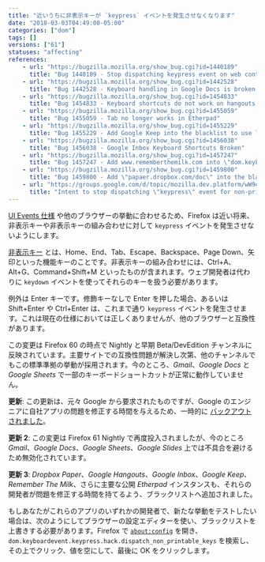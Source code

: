 ```yaml
---
title: "近いうちに非表示キーが `keypress` イベントを発生させなくなります"
date: "2018-03-03T04:49:00-05:00"
categories: ["dom"]
tags: []
versions: ["61"]
statuses: "affecting"
references:
    - url: "https://bugzilla.mozilla.org/show_bug.cgi?id=1440189"
      title: "Bug 1440189 - Stop dispatching keypress event on web content in Nightly"
    - url: "https://bugzilla.mozilla.org/show_bug.cgi?id=1442528"
      title: "Bug 1442528 - Keyboard handling in Google Docs is broken if \"dom.keyboardevent.keypress.dispatch_non_printable_keys_only_system_group_in_content\" is true"
    - url: "https://bugzilla.mozilla.org/show_bug.cgi?id=1454833"
      title: "Bug 1454833 - Keyboard shortcuts do not work on hangouts.google.com in strict keypress event dipatching mode"
    - url: "https://bugzilla.mozilla.org/show_bug.cgi?id=1455059"
      title: "Bug 1455059 - Tab no longer works in Etherpad"
    - url: "https://bugzilla.mozilla.org/show_bug.cgi?id=1455229"
      title: "Bug 1455229 - Add Google Keep into the blacklist to use legacy keypress event behavior"
    - url: "https://bugzilla.mozilla.org/show_bug.cgi?id=1456038"
      title: "Bug 1456038 - Google Inbox Keyboard Shortcuts Broken"
    - url: "https://bugzilla.mozilla.org/show_bug.cgi?id=1457247"
      title: "Bug 1457247 - Add www.rememberthemilk.com into \"dom.keyboardevent.keypress.hack.dispatch_non_printable_keys\""
    - url: "https://bugzilla.mozilla.org/show_bug.cgi?id=1459800"
      title: "Bug 1459800 - Add \"papaer.dropbox.com/doc\" into the blacklist to allow to dispatch keypress events even for non-printable keys"
    - url: "https://groups.google.com/d/topic/mozilla.dev.platform/wW9el-i5mtA/discussion"
      title: "Intent to stop dispatching \"keypress\" event for non-printable keys and key combinations in Nightly and early Beta"
---
```

[UI Events 仕様](https://w3c.github.io/uievents/) や他のブラウザーの挙動に合わせるため、Firefox は近い将来、非表示キーや非表示キーの組み合わせに対して `keypress` イベントを発生させないようにします。

[非表示キー](https://developer.mozilla.org/ja/docs/Web/API/KeyboardEvent/keyCode#Non-printable_keys_(function_keys)) とは、Home、End、Tab、Escape、Backspace、Page Down、矢印といった機能キーのことです。非表示キーの組み合わせには、Ctrl+A、Alt+G、Command+Shift+M といったものが含まれます。ウェブ開発者は代わりに `keydown` イベントを使ってそれらのキーを扱う必要があります。

例外は Enter キーです。修飾キーなしで Enter を押した場合、あるいは Shift+Enter や Ctrl+Enter は、これまで通り `keypress` イベントを発生させます。これは現在の仕様においては正しくありませんが、他のブラウザーと互換性があります。

この変更は Firefox 60 の時点で Nightly と早期 Beta/DevEdition チャンネルに反映されています。主要サイトでの互換性問題が解決し次第、他のチャンネルでもこの標準準拠の挙動が採用されます。今のところ、*Gmail*、*Google Docs* と *Google Sheets* で一部のキーボードショートカットが正常に動作していません。

**更新**: この更新は、元々 Google から要求されたものですが、Google のエンジニアに自社アプリの問題を修正する時間を与えるため、一時的に [バックアウトされました](https://bugzilla.mozilla.org/show_bug.cgi?id=1443117)。

**更新 2**: この変更は Firefox 61 Nightly で再度投入されましたが、今のところ *Gmail*、*Google Docs*、*Google Sheets*、*Google Slides* 上では不具合を避けるため無効化されています。

**更新 3**: *Dropbox Paper*、*Google Hangouts*、*Google Inbox*、*Google Keep*、*Remember The Milk*、さらに主要な公開 *Etherpad* インスタンスも、それらの開発者が問題を修正する時間を持てるよう、ブラックリストへ追加されました。

もしあなたがこれらのアプリのいずれかの開発者で、新たな挙動をテストしたい場合は、次のようにしてブラウザーの設定エディターを使い、ブラックリストを上書きする必要があります。Firefox で [`about:config`](https://support.mozilla.org/kb/about-config-editor-firefox) を開き、`dom.keyboardevent.keypress.hack.dispatch_non_printable_keys` を検索し、その上でクリック、値を空にして、最後に OK をクリックします。

